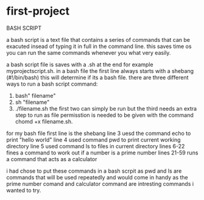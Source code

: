# first-project

BASH SCRIPT 

a bash script is a text file that contains a series of commands that can be exacuted insead of typing it in full in the command line. this saves time os you can run the same commands whenever you what very easily.

a bash script file is saves with a .sh at the end for example myprojectscript.sh. in a bash file the first line always starts with a shebang (#!/bin/bash) this will determine if its a bash file.
there are three different ways to run a bash script command:
1) bash" filename"
2) sh "filename"
3) ./filename.sh
the first two can simply be run but the third needs an extra step to run as file permisstion is needed to be given with the command chomd +x filename.sh.

for my bash file 
first line is the shebang
line 3 uesd the command echo to print "hello world"
line 4 used command pwd to print current working directory
line 5 used command ls to files in current directory
lines 6-22 fines a command to work out if a number is a prime number 
lines 21-59 runs a command that acts as a calculator 

i had chose to put these commands in a bash scrpit as pwd and ls are commands that will be used repeatedly and would come in handy as the prime number comand and calculator command are intresting commands i wanted to try.